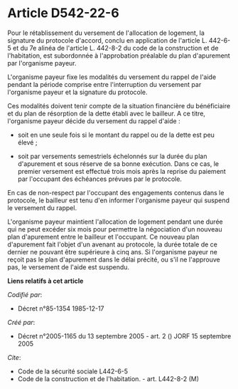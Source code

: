 # Article D542-22-6

Pour le rétablissement du versement de l'allocation de logement, la signature du protocole d'accord, conclu en application de
l'article L. 442-6-5 et du 7e alinéa de l'article L. 442-8-2 du code de la construction et de l'habitation, est subordonnée à
l'approbation préalable du plan d'apurement par l'organisme payeur.

L'organisme payeur fixe les modalités du versement du rappel de l'aide pendant la période comprise entre l'interruption du
versement par l'organisme payeur et la signature du protocole.

Ces modalités doivent tenir compte de la situation financière du bénéficiaire et du plan de résorption de la dette établi
avec le bailleur. A ce titre, l'organisme payeur décide du versement du rappel d'aide :

- soit en une seule fois si le montant du rappel ou de la dette est peu élevé ;

- soit par versements semestriels échelonnés sur la durée du plan d'apurement et sous réserve de sa bonne exécution. Dans ce
cas, le premier versement est effectué trois mois après la reprise du paiement par l'occupant des échéances prévues par le
protocole.

En cas de non-respect par l'occupant des engagements contenus dans le protocole, le bailleur est tenu d'en informer
l'organisme payeur qui suspend le versement du rappel.

L'organisme payeur maintient l'allocation de logement pendant une durée qui ne peut excéder six mois pour permettre la
négociation d'un nouveau plan d'apurement entre le bailleur et l'occupant. Ce nouveau plan d'apurement fait l'objet d'un
avenant au protocole, la durée totale de ce dernier ne pouvant être supérieure à cinq ans. Si l'organisme payeur ne reçoit
pas le plan d'apurement dans le délai précité, ou s'il ne l'approuve pas, le versement de l'aide est suspendu.

**Liens relatifs à cet article**

_Codifié par_:

  - Décret n°85-1354 1985-12-17

_Créé par_:

  - Décret n°2005-1165 du 13 septembre 2005 - art. 2 () JORF 15 septembre 2005

_Cite_:

  - Code de la sécurité sociale L442-6-5
  - Code de la construction et de l'habitation. - art. L442-8-2 (M)
